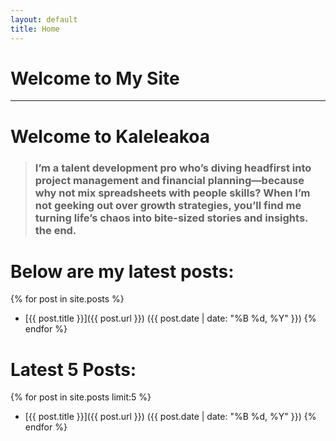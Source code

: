 ```yaml
---
layout: default
title: Home
---
```

# Welcome to My Site

***

# Welcome to Kaleleakoa

> ### I’m a talent development pro who’s diving headfirst into project management and financial planning—because why not mix spreadsheets with people skills? When I’m not geeking out over growth strategies, you’ll find me turning life’s chaos into bite-sized stories and insights.  the end.


# Below are my latest posts:

{% for post in site.posts %}
- [{{ post.title }}]({{ post.url }}) ({{ post.date | date: "%B %d, %Y" }})
{% endfor %}

# Latest 5 Posts:

{% for post in site.posts limit:5 %}
- [{{ post.title }}]({{ post.url }}) ({{ post.date | date: "%B %d, %Y" }})
{% endfor %}
